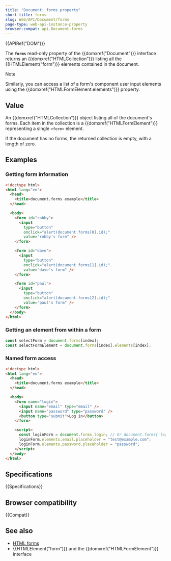 ```yaml
---
title: "Document: forms property"
short-title: forms
slug: Web/API/Document/forms
page-type: web-api-instance-property
browser-compat: api.Document.forms
---
```


{{APIRef("DOM")}}

The **`forms`** read-only property of
the {{domxref("Document")}} interface returns an {{domxref("HTMLCollection")}} listing
all the {{HTMLElement("form")}} elements contained in the document.

> [!NOTE]
> Similarly, you can access a list of a form's component user
> input elements using the {{domxref("HTMLFormElement.elements")}} property.

## Value

An {{domxref("HTMLCollection")}} object listing all of the document's forms. Each item
in the collection is a {{domxref("HTMLFormElement")}} representing a single
`<form>` element.

If the document has no forms, the returned collection is empty, with a length of zero.

## Examples

### Getting form information

```html
<!doctype html>
<html lang="en">
  <head>
    <title>document.forms example</title>
  </head>

  <body>
    <form id="robby">
      <input
        type="button"
        onclick="alert(document.forms[0].id);"
        value="robby's form" />
    </form>

    <form id="dave">
      <input
        type="button"
        onclick="alert(document.forms[1].id);"
        value="dave's form" />
    </form>

    <form id="paul">
      <input
        type="button"
        onclick="alert(document.forms[2].id);"
        value="paul's form" />
    </form>
  </body>
</html>
```

### Getting an element from within a form

```js
const selectForm = document.forms[index];
const selectFormElement = document.forms[index].elements[index];
```

### Named form access

```html
<!doctype html>
<html lang="en">
  <head>
    <title>document.forms example</title>
  </head>

  <body>
    <form name="login">
      <input name="email" type="email" />
      <input name="password" type="password" />
      <button type="submit">Log in</button>
    </form>

    <script>
      const loginForm = document.forms.login; // Or document.forms['login']
      loginForm.elements.email.placeholder = "test@example.com";
      loginForm.elements.password.placeholder = "password";
    </script>
  </body>
</html>
```

## Specifications

{{Specifications}}

## Browser compatibility

{{Compat}}

## See also

- [HTML forms](/en-US/docs/Learn_web_development/Extensions/Forms)
- {{HTMLElement("form")}} and the {{domxref("HTMLFormElement")}} interface
